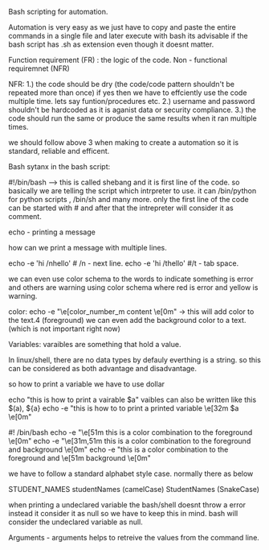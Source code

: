 Bash scripting for automation.

Automation is very easy as we just have to copy and paste the entire commands in a single file and later execute with bash <script-name> its advisable if the bash script has .sh as extension even though it doesnt matter.

Function requirement (FR) : the logic of the code.
Non - functional requiremnet (NFR)

NFR:
1.) the code should be dry (the code/code pattern shouldn't be repeated more than once) if yes then we have to effciently use the code multiple time. lets say funtion/procedures etc.
2.) username and password shouldn't be hardcoded as it is aganist data or security compliance.
3.) the code should run the same or produce the same results when it ran multiple times.

we should follow above 3 when making to create a automation so it is standard, reliable and efficent.

Bash sytanx in the bash script:

#!/bin/bash --> this is called shebang and it is first line of the code. so basically we are telling the script which intrpreter to use.
it can /bin/python for python scripts ,  /bin/sh and many more. only the first line of the code can be started with # and after that the intrepreter will consider it as comment.

echo - printing a message 

how can we print a message with multiple lines.

echo -e 'hi /nhello' # /n - next line.
echo -e 'hi /thello' #/t - tab space. 

we can even use color schema to the words to indicate something is error and others are warning using color schema where red is error and yellow is warning.

color: echo -e "\e[color_number_m content \e[0m" -> this will add color to the text.4 (foreground) we can even add the background color to a text.  (which is not important right now)

Variables: varaibles are something that hold a value.

In linux/shell, there are no data types by defauly everthing is a string. so this can be considered as both advantage and disadvantage.

so how to print a variable we have to use dollar

echo "this is how to print a vairable $a" vaibles can also be written like this $(a), ${a}
echo -e "this is how to to print a printed variable \e[32m $a \e[0m"

#! /bin/bash
echo -e "\e[51m this is a color combination to the foreground \e[0m"
echo -e "\e[31m,51m this is a color combination to the foreground and background \e[0m"
echo -e "this is a color combination to the foreground and \e[51m background \e[0m"

we have to follow a standard alphabet style case. normally there as below

STUDENT_NAMES 
studentNames (camelCase)
StudentNames (SnakeCase)

when printing a undeclared variable the bash/shell doesnt throw a error instead it consider it as null so we have to keep this in mind.
bash will consider the undeclared variable as null.

Arguments - arguments helps to retreive the values from the command line.

